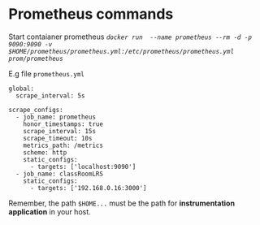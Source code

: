 # Prometheus commands
Start contaianer prometheus
_`docker run  --name prometheus --rm -d -p 9090:9090 -v $HOME/prometheus/prometheus.yml:/etc/prometheus/prometheus.yml prom/prometheus`_

E.g file `prometheus.yml`

```
global:
  scrape_interval: 5s

scrape_configs:
  - job_name: prometheus
    honor_timestamps: true
    scrape_interval: 15s
    scrape_timeout: 10s
    metrics_path: /metrics
    scheme: http
    static_configs:
      - targets: ['localhost:9090']
  - job_name: classRoomLRS
    static_configs:
      - targets: ['192.168.0.16:3000']
```

  Remember, the path `$HOME...` must be the path for **instrumentation application** in your host.